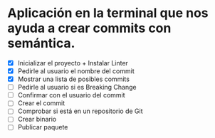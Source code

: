 # Aplicación en la terminal que nos ayuda a crear commits con semántica.

- [x] Inicializar el proyecto + Instalar Linter
- [x] Pedirle al usuario el nombre del commit
- [x] Mostrar una lista de posibles commits
- [ ] Pedirle al usuario si es Breaking Change
- [ ] Confirmar con el usuario del commit
- [ ] Crear el commit
- [ ] Comprobar si está en un repositorio de Git
- [ ] Crear binario
- [ ] Publicar paquete
